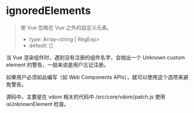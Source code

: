 # ignoredElements

> 使 Vue 忽略在 Vue 之外的自定义元素。
> - type: Array<string | RegExp>
> - default: []

当 Vue 渲染组件时，遇到没有注册的组件名字，会抛出一个 Unknown custom element 的警告，一般来说是用户忘记注册。

如果用户必须如此编写（如 Web Components APIs），就可以使用这个选项来避免警告。

源码中，主要是在 vdom 相关的代码中 /src/core/vdom/patch.js 使用 isUnknownElement 检查。